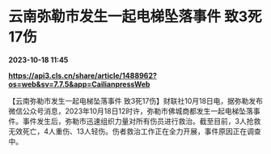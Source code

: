# 云南弥勒市发生一起电梯坠落事件 致3死17伤

**2023-10-18 11:45**

**https://api3.cls.cn/share/article/1488962?os=web&sv=7.7.5&app=CailianpressWeb**

【云南弥勒市发生一起电梯坠落事件 致3死17伤】财联社10月18日电，据弥勒发布微信公众号消息，2023年10月18日12时许，弥勒市佛城商都发生一起电梯坠落事件。事件发生后，弥勒市迅速组织力量对所有伤员进行救治。截至目前，3人抢救无效死亡，4人重伤、13人轻伤。伤者救治工作正在全力开展，事件原因正在调查中。